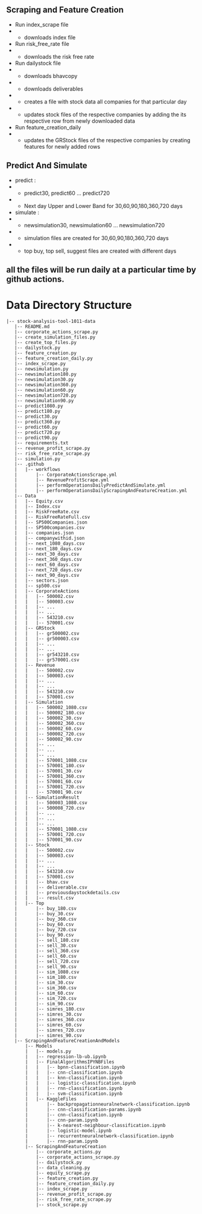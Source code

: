 ## Scraping and Feature Creation

- Run index_scrape file
- - downloads index file
- Run risk_free_rate file
- - downloads the risk free rate
- Run dailystock file
- - downloads bhavcopy
- - downloads deliverables
- - creates a file with stock data all companies for that particular day
- - updates stock files of the respective companies by adding the its respective row from newly downloaded data
- Run feature_creation_daily
- - updates the GRStock files of the respective companies by creating features for newly added rows

## Predict And Simulate

- predict :
- - predict30, predict60 ... predict720
- - Next day Upper and Lower Band for 30,60,90,180,360,720 days
- simulate :
- - newsimulation30, newsimulation60 ... newsimulation720
- - simulation files are created for 30,60,90,180,360,720 days
- - top buy, top sell, suggest files are created with different days

## all the files will be run daily at a particular time by github actions.

# Data Directory Structure

```
|-- stock-analysis-tool-1011-data
   |-- README.md
   |-- corporate_actions_scrape.py
   |-- create_simulation_files.py
   |-- create_top_files.py
   |-- dailystock.py
   |-- feature_creation.py
   |-- feature_creation_daily.py
   |-- index_scrape.py
   |-- newsimulation.py
   |-- newsimulation180.py
   |-- newsimulation30.py
   |-- newsimulation360.py
   |-- newsimulation60.py
   |-- newsimulation720.py
   |-- newsimulation90.py
   |-- predict1080.py
   |-- predict180.py
   |-- predict30.py
   |-- predict360.py
   |-- predict60.py
   |-- predict720.py
   |-- predict90.py
   |-- requirements.txt
   |-- revenue_profit_scrape.py
   |-- risk_free_rate_scrape.py
   |-- simulation.py
   |-- .github
   |   |-- workflows
   |       |-- CorporateActionsScrape.yml
   |       |-- RevenueProfitScrape.yml
   |       |-- performOperationsDailyPredictAndSimulate.yml
   |       |-- performOperationsDailyScrapingAndFeatureCreation.yml
   |-- Data
   |   |-- Equity.csv
   |   |-- Index.csv
   |   |-- RiskFreeRate.csv
   |   |-- RiskFreeRateFull.csv
   |   |-- SP500Companies.json
   |   |-- SP500companies.csv
   |   |-- companies.json
   |   |-- companywithid.json
   |   |-- next_1080_days.csv
   |   |-- next_180_days.csv
   |   |-- next_30_days.csv
   |   |-- next_360_days.csv
   |   |-- next_60_days.csv
   |   |-- next_720_days.csv
   |   |-- next_90_days.csv
   |   |-- sectors.json
   |   |-- sp500.csv
   |   |-- CorporateActions
   |   |   |-- 500002.csv
   |   |   |-- 500003.csv
   |   |   |-- ...
   |   |   |-- ...
   |   |   |-- 543210.csv
   |   |   |-- 570001.csv
   |   |-- GRStock
   |   |   |-- gr500002.csv
   |   |   |-- gr500003.csv
   |   |   |-- ...
   |   |   |-- ...
   |   |   |-- gr543210.csv
   |   |   |-- gr570001.csv
   |   |-- Revenue
   |   |   |-- 500002.csv
   |   |   |-- 500003.csv
   |   |   |-- ...
   |   |   |-- ...
   |   |   |-- 543210.csv
   |   |   |-- 570001.csv
   |   |-- Simulation
   |   |   |-- 500002_1080.csv
   |   |   |-- 500002_180.csv
   |   |   |-- 500002_30.csv
   |   |   |-- 500002_360.csv
   |   |   |-- 500002_60.csv
   |   |   |-- 500002_720.csv
   |   |   |-- 500002_90.csv
   |   |   |-- ...
   |   |   |-- ...
   |   |   |-- ...
   |   |   |-- 570001_1080.csv
   |   |   |-- 570001_180.csv
   |   |   |-- 570001_30.csv
   |   |   |-- 570001_360.csv
   |   |   |-- 570001_60.csv
   |   |   |-- 570001_720.csv
   |   |   |-- 570001_90.csv
   |   |-- SimulationResult
   |   |   |-- 500003_1080.csv
   |   |   |-- 500008_720.csv
   |   |   |-- ...
   |   |   |-- ...
   |   |   |-- ...
   |   |   |-- 570001_1080.csv
   |   |   |-- 570001_720.csv
   |   |   |-- 570001_90.csv
   |   |-- Stock
   |   |   |-- 500002.csv
   |   |   |-- 500003.csv
   |   |   |-- ...
   |   |   |-- ...
   |   |   |-- 543210.csv
   |   |   |-- 570001.csv
   |   |   |-- bhav.csv
   |   |   |-- deliverable.csv
   |   |   |-- previousdaystockdetails.csv
   |   |   |-- result.csv
   |   |-- Top
   |       |-- buy_180.csv
   |       |-- buy_30.csv
   |       |-- buy_360.csv
   |       |-- buy_60.csv
   |       |-- buy_720.csv
   |       |-- buy_90.csv
   |       |-- sell_180.csv
   |       |-- sell_30.csv
   |       |-- sell_360.csv
   |       |-- sell_60.csv
   |       |-- sell_720.csv
   |       |-- sell_90.csv
   |       |-- sim_1080.csv
   |       |-- sim_180.csv
   |       |-- sim_30.csv
   |       |-- sim_360.csv
   |       |-- sim_60.csv
   |       |-- sim_720.csv
   |       |-- sim_90.csv
   |       |-- simres_180.csv
   |       |-- simres_30.csv
   |       |-- simres_360.csv
   |       |-- simres_60.csv
   |       |-- simres_720.csv
   |       |-- simres_90.csv
   |-- ScrapingAndFeatureCreationAndModels
       |-- Models
       |   |-- models.py
       |   |-- regression-lb-ub.ipynb
       |   |-- FinalAlgorithmsIPYNBFiles
       |   |   |-- bpnn-classification.ipynb
       |   |   |-- cnn-classification.ipynb
       |   |   |-- knn-classification.ipynb
       |   |   |-- logistic-classification.ipynb
       |   |   |-- rnn-classification.ipynb
       |   |   |-- svm-classification.ipynb
       |   |-- KaggleFiles
       |       |-- backpropagationneuralnetwork-classification.ipynb
       |       |-- cnn-classification-params.ipynb
       |       |-- cnn-classification.ipynb
       |       |-- cnn-param.ipynb
       |       |-- k-nearest-neighbour-classification.ipynb
       |       |-- logistic-model.ipynb
       |       |-- recurrentneuralnetwork-classification.ipynb
       |       |-- rnn-param.ipynb
       |-- ScrapingAndFeatureCreation
           |-- corporate_actions.py
           |-- corporate_actions_scrape.py
           |-- dailystock.py
           |-- data_cleaning.py
           |-- equity_scrape.py
           |-- feature_creation.py
           |-- feature_creation_daily.py
           |-- index_scrape.py
           |-- revenue_profit_scrape.py
           |-- risk_free_rate_scrape.py
           |-- stock_scrape.py
```
